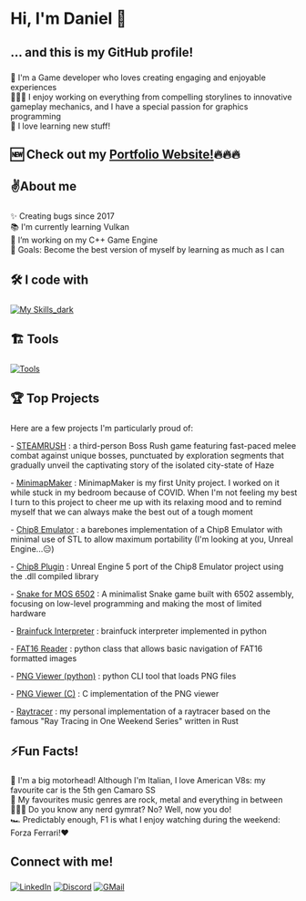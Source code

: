 Hi, I'm Daniel 👋
=================

###

###

... and this is my GitHub profile!
----------------------------------

###

👾 I'm a Game developer who loves creating engaging and enjoyable experiences  
🧑🏻‍💻 I enjoy working on everything from compelling storylines to innovative gameplay mechanics, and I have a special passion for graphics programming  
🏫 I love learning new stuff!

###

🆕 Check out my [Portfolio Website!](https://daxpress.github.io/)🔥🔥🔥
----------------------------------

✌️About me
----------

###

✨ Creating bugs since 2017  
📚 I'm currently learning Vulkan  
🌱 I’m working on my C++ Game Engine  
🎯 Goals: Become the best version of myself by learning as much as I can

###

🛠️ I code with
---------------

###

[![My Skills_dark](https://skillicons.dev/icons?i=unreal,unity,cpp,c,cs,py,rust&theme=dark)](https://skillicons.dev)

###

🏗️ Tools
---------

###

[![Tools](https://skillicons.dev/icons?i=cmake,git,vscode,visualstudio&theme=dark)](https://skillicons.dev)

###

🏆 Top Projects
---------------

###

Here are a few projects I'm particularly proud of:  
  
\- [STEAMRUSH](https://store.steampowered.com/app/2647100/STEAMRUSH/) : a third-person Boss Rush game featuring fast-paced melee combat against unique bosses, punctuated by exploration segments that gradually unveil the captivating story of the isolated city-state of Haze  

\- [MinimapMaker](https://github.com/daxpress/MinimapMaker) : MinimapMaker is my first Unity project. I worked on it while stuck in my bedroom because of COVID. When I'm not feeling my best I turn to this project to cheer me up with its relaxing mood and to remind myself that we can always make the best out of a tough moment  

\- [Chip8 Emulator](https://github.com/daxpress/Chip8Emulator) : a barebones implementation of a Chip8 Emulator with minimal use of STL to allow maximum portability (I'm looking at you, Unreal Engine...😑)

\- [Chip8 Plugin](https://github.com/daxpress/Chip8-Plugin) : Unreal Engine 5 port of the Chip8 Emulator project using the .dll compiled library

\- [Snake for MOS 6502](https://github.com/daxpress/6502_snake) : A minimalist Snake game built with 6502 assembly, focusing on low-level programming and making the most of limited hardware

\- [Brainfuck Interpreter](https://github.com/daxpress/brainfuck_in_python) : brainfuck interpreter implemented in python

\- [FAT16 Reader](https://github.com/daxpress/Fat16Reader) : python class that allows basic navigation of FAT16 formatted images

\- [PNG Viewer (python)](https://github.com/daxpress/python_simple_png_viewer) : python CLI tool that loads PNG files

\- [PNG Viewer (C)](https://github.com/daxpress/c_assignments/tree/main/png_viewer) : C implementation of the PNG viewer

\- [Raytracer](https://github.com/daxpress/rust_raytracer_series) : my personal implementation of a raytracer based on the famous "Ray Tracing in One Weekend Series" written in Rust

###

⚡Fun Facts!
-----------

###

🐎 I'm a big motorhead! Although I'm Italian, I love American V8s: my favourite car is the 5th gen Camaro SS  
🎸 My favourites music genres are rock, metal and everything in between  
🏋🏻‍♂️ Do you know any nerd gymrat? No? Well, now you do!  
🏎️ Predictably enough, F1 is what I enjoy watching during the weekend: Forza Ferrari!❤️

###

Connect with me!
----------------

###

[![LinkedIn](https://skillicons.dev/icons?i=linkedin&theme=dark)](https://www.linkedin.com/in/daniel-corrieri/)
[![Discord](https://skillicons.dev/icons?i=discord&theme=dark)](https://discordapp.com/users/380084195210297354)
[![GMail](https://skillicons.dev/icons?i=gmail&theme=dark)](mailto:danielcorrieri@gmail.com)

###
